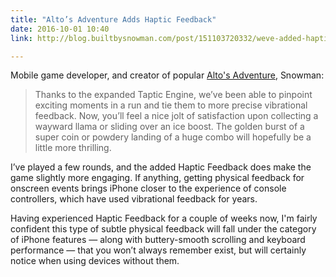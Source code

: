 ```yaml
---
title: "Alto’s Adventure Adds Haptic Feedback"
date: 2016-10-01 10:40
link: http://blog.builtbysnowman.com/post/151103720332/weve-added-haptic-feedback-to-altos-adventure

---
```


Mobile game developer, and creator of popular [Alto's Adventure][alto], Snowman: 

> Thanks to the expanded Taptic Engine, we’ve been able to pinpoint exciting moments in a run and tie them to more precise vibrational feedback. Now, you’ll feel a nice jolt of satisfaction upon collecting a wayward llama or sliding over an ice boost. The golden burst of a super coin or powdery landing of a huge combo will hopefully be a little more thrilling.

I’ve played a few rounds, and the added Haptic Feedback does make the game slightly more engaging. If anything, getting physical feedback for onscreen events brings iPhone closer to the experience of console controllers, which have used vibrational feedback for years. 

Having experienced Haptic Feedback for a couple of weeks now, I'm fairly confident this type of subtle physical feedback will fall under the category of iPhone features — along with buttery-smooth scrolling and keyboard performance — that you won’t always remember exist, but will certainly notice when using devices without them. 

[alto]: http://altosadventure.com